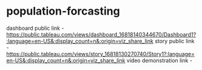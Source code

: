 # population-forcasting

dashboard public link - https://public.tableau.com/views/dashboard_16818140344670/Dashboard1?:language=en-US&:display_count=n&:origin=viz_share_link
story public link - https://public.tableau.com/views/story_16818130270740/Story1?:language=en-US&:display_count=n&:origin=viz_share_link
video demonstration link - 
